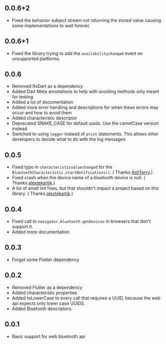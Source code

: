 ## 0.0.6+2

* Fixed the behavior subject stream not returning the stored value causing some implementations to wait forever.

## 0.0.6+1

* Fixed the library trying to add the `availabilitychanged` event on unsupported platforms.

## 0.0.6

* Removed RxDart as a dependency
* Added Dart Meta annotations to help with avoiding methods only meant for testing
* Added a lot of documentation
* Added more error handling and descriptions for when these errors may occur and how to avoid them
* Added characteristic descriptor
* Deprecated SNAKE_CASE for default uuids. Use the camelCase version instead
* Switched to using `logger` instead of `print` statements. This allows other developers to decide what to do with the
  log messages

## 0.0.5

* Fixed typo in `characteristicvaluechanged` for the `BluetoothCharacteristic.startNotifications()`. (
  Thanks [AshTerry](https://github.com/AshTerry).)
* Fixed crash when the device name of a bluetooth device is null. (
  Thanks [alextekartik](https://github.com/alextekartik).)
* A lot of small lint fixes, but that shouldn't impact a project based on this library. (
  Thanks [alextekartik](https://github.com/alextekartik).)

## 0.0.4

* Fixed call to `navigator.bluetooth.getDevices` in browsers that don't support it.
* Added more documentation

## 0.0.3

* Forgot some Flutter dependency

## 0.0.2

* Removed Flutter as a dependency
* Added characteristic properties
* Added toLowerCase to every call that requires a UUID, because the web api expects only lower case UUIDS.
* Added Bluetooth descriptors.

## 0.0.1

* Basic support for web bluetooth api
